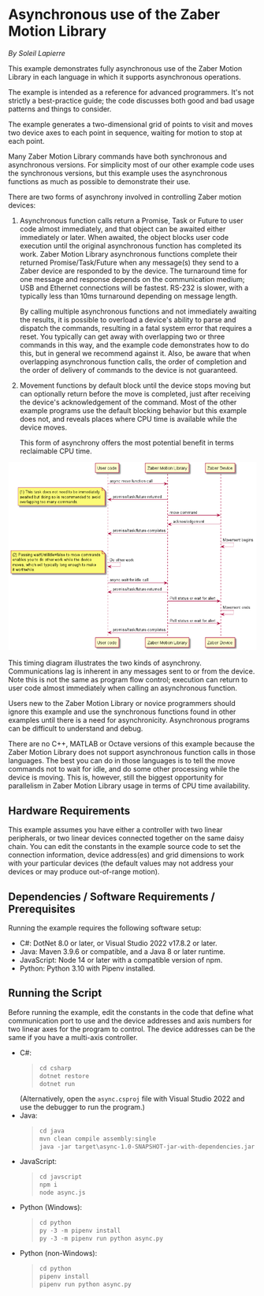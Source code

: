 # Asynchronous use of the Zaber Motion Library

*By Soleil Lapierre*

This example demonstrates fully asynchronous use of the Zaber Motion Library in each language in which
it supports asynchronous operations.

The example is intended as a reference for advanced programmers. It's not strictly a best-practice guide;
the code discusses both good and bad usage patterns and things to consider.

The example generates a two-dimensional grid of points to visit and moves two
device axes to each point in sequence, waiting for motion to stop at each point.

Many Zaber Motion Library commands have both synchronous and asynchronous versions. For simplicity
most of our other example code uses the synchronous versions, but this example uses the asynchronous
functions as much as possible to demonstrate their use.

There are two forms of asynchrony involved in controlling Zaber motion devices:
1. Asynchronous function calls return a Promise, Task or Future to user code almost immediately,
   and that object can be awaited either immediately or later. When awaited, the object blocks user code
   execution until the original asynchronous function has completed its work. Zaber Motion Library
   asynchronous functions complete their returned Promise/Task/Future when any message(s) they send to
   a Zaber device are responded to by the device. The turnaround time for one message and response depends
   on the communication medium; USB and Ethernet connections will be fastest. RS-232 is slower, with a
   typically less than 10ms turnaround depending on message length.

   By calling multiple asynchronous functions and not immediately awaiting the results, it is possible to
   overload a device's ability to parse and dispatch the commands, resulting in a fatal system error that
   requires a reset.  You typically can get away with overlapping two or three commands in this way,
   and the example code demonstrates how to do this, but in general we recommend against it.
   Also, be aware that when overlapping asynchronous function calls, the order of completion and the
   order of delivery of commands to the device is not guaranteed.

2. Movement functions by default block until the device stops moving but can optionally return
   before the move is completed, just after receiving the device's acknowledgement of the command.
   Most of the other example programs use the default blocking behavior but this example does not,
   and reveals places where CPU time is available while the device moves.

   This form of asynchrony offers the most potential benefit in terms reclaimable CPU time.

![timing.png](img/timing.png)

This timing diagram illustrates the two kinds of asynchrony. Communications lag is inherent in any messages
sent to or from the device. Note this is not the same as program flow control; execution can return to
user code almost immediately when calling an asynchronous function.


Users new to the Zaber Motion Library or novice programmers should ignore this example and use the synchronous functions
found in other examples until there is a need for asynchronicity. Asynchronous programs can
be difficult to understand and debug.

There are no C++, MATLAB or Octave versions of this example because the Zaber Motion Library does not support asynchronous
function calls in those languages. The best you can do in those languages is to tell the move commands not to wait for idle,
and do some other processing while the device is moving. This is, however, still the biggest opportunity for parallelism
in Zaber Motion Library usage in terms of CPU time availability.


## Hardware Requirements

This example assumes you have either a controller with two linear peripherals, or two linear devices
connected together on the same daisy chain. You can edit the constants in the example source code to set
the connection information, device address(es) and grid dimensions to work with your particular devices (the
default values may not address your devices or may produce out-of-range motion).


## Dependencies / Software Requirements / Prerequisites

Running the example requires the following software setup:
* C#: DotNet 8.0 or later, or Visual Studio 2022 v17.8.2 or later.
* Java: Maven 3.9.6 or compatible, and a Java 8 or later runtime.
* JavaScript: Node 14 or later with a compatible version of npm.
* Python: Python 3.10 with Pipenv installed.


## Running the Script

Before running the example, edit the constants in the code that define what communication port to use
and the device addresses and axis numbers for two linear axes for the program to control.
The device addresses can be the same if you have a multi-axis controller.

* C#:
  > ```
  > cd csharp
  > dotnet restore
  > dotnet run
  > ```
  (Alternatively, open the `async.csproj` file with Visual Studio 2022 and use the debugger to run the program.)
* Java:
  > ```
  > cd java
  > mvn clean compile assembly:single
  > java -jar target\async-1.0-SNAPSHOT-jar-with-dependencies.jar
  > ```
* JavaScript:
  > ```
  > cd javscript
  > npm i
  > node async.js
  > ```
* Python (Windows):
  > ```
  > cd python
  > py -3 -m pipenv install
  > py -3 -m pipenv run python async.py
  > ```
* Python (non-Windows):
  > ```
  > cd python
  > pipenv install
  > pipenv run python async.py
  > ```
